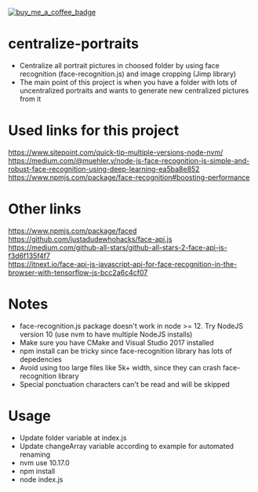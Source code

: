[![buy_me_a_coffee_badge](https://img.shields.io/badge/buy%20me%20a%20coffee-donate-yellow.svg)](https://www.buymeacoffee.com/lucianourgal)
# centralize-portraits
 - Centralize all portrait pictures in choosed folder by using face recognition (face-recognition.js) and image cropping (Jimp library)<br>
 - The main point of this project is when you have a folder with lots of uncentralized portraits and wants to generate new centralized pictures from it<br>

 # Used links for this project
 https://www.sitepoint.com/quick-tip-multiple-versions-node-nvm/ <br>
 https://medium.com/@muehler.v/node-js-face-recognition-js-simple-and-robust-face-recognition-using-deep-learning-ea5ba8e852 <br>
 https://www.npmjs.com/package/face-recognition#boosting-performance <br>

 # Other links
 https://www.npmjs.com/package/faced <br>
 https://github.com/justadudewhohacks/face-api.js <br>
 https://medium.com/github-all-stars/github-all-stars-2-face-api-js-f3d6f135f4f7 <br>
 https://itnext.io/face-api-js-javascript-api-for-face-recognition-in-the-browser-with-tensorflow-js-bcc2a6c4cf07 <br>
 

# Notes
 - face-recognition.js package doesn't work in node >= 12. Try NodeJS version 10 (use nvm to have multiple NodeJS installs) <br>
 - Make sure you have CMake and Visual Studio 2017 installed <br>
 - npm install can be tricky since face-recognition library has lots of depedencies <br>
 - Avoid using too large files like 5k+ width, since they can crash face-recognition library <br>
 - Special ponctuation characters can't be read and will be skipped <br>


# Usage
 - Update folder variable at index.js <br>
 - Update changeArray variable according to example for automated renaming <br>
 - nvm use 10.17.0 <br>
 - npm install <br>
 - node index.js <br>
